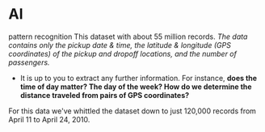 # AI
pattern recognition 
This dataset with about 55 million records. *The data contains only the pickup date & time, the latitude & longitude (GPS coordinates) of the pickup and dropoff locations, and the number of passengers.*

- It is up to you to extract any further information. For instance, **does the time of day matter? The day of the week? How do we determine the distance traveled from pairs of GPS coordinates?**

For this data we've whittled the dataset down to just 120,000 records from April 11 to April 24, 2010.
